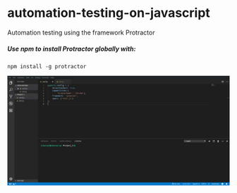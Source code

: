 # automation-testing-on-javascript
Automation testing using the framework Protractor

##### Use npm to install Protractor globally with:
```
npm install -g protractor
```

![GIF](https://github.com/tchv/automation-testing-on-javascript/blob/master/images/auto_test_1.gif)
